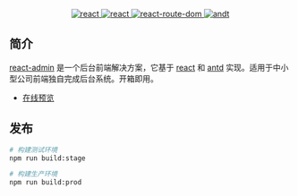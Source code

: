 <p align="center">
  <a href="https://react.docschina.org/">
    <img src="https://img.shields.io/badge/react-17.0.2-blue.svg" alt="react">
  </a>
  <a href="https://github.com/facebook/create-react-app">
    <img src="https://img.shields.io/badge/create--react--app-4.0.3-blue.svg" alt="react">
  </a>
  <a href="https://github.com/remix-run/react-router">
    <img src="https://img.shields.io/badge/react--router--dom-6.0.2-blue.svg" alt="react-route-dom">
  </a>
  <a href="https://github.com/ant-design/ant-design">
    <img src="https://img.shields.io/badge/antd-4.17.1-blue.svg" alt="andt">
  </a>
  
</p>

## 简介

[react-admin](https://github.com/liuyueqi18/react-admin) 是一个后台前端解决方案，它基于 [react](https://react.docschina.org/) 和 [antd](https://ant.design/components/overview-cn/) 实现。适用于中小型公司前端独自完成后台系统。开箱即用。

- [在线预览](https://react-admin.lyq168.cn/#/login)

## 发布

```bash
# 构建测试环境
npm run build:stage

# 构建生产环境
npm run build:prod
```
